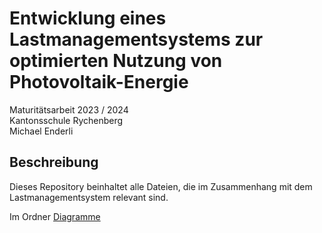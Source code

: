 # Entwicklung eines Lastmanagementsystems zur optimierten Nutzung von Photovoltaik-Energie
Maturitätsarbeit 2023 / 2024  
Kantonsschule Rychenberg  
Michael Enderli

## Beschreibung
Dieses Repository beinhaltet alle Dateien, die im Zusammenhang mit dem Lastmanagementsystem relevant sind.  

Im Ordner [Diagramme](/Diagramme)
